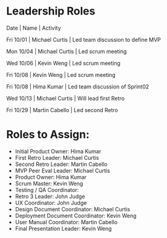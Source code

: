 # Leadership Roles

Date | Name | Activity

Fri 10/01 | Michael Curtis | Led team discussion to define MVP

Mon 10/04 | Michael Curtis | Led scrum meeting

Wed 10/06 | Kevin Weng | Led scrum meeting

Fri 10/08 | Kevin Weng | Led scrum meeting

Fri 10/08 | Hima Kumar | Led team discussion of Sprint02

Wed 10/13 | Michael Curtis | Will lead first Retro

Fri 10/29 | Martin Cabello | Led second Retro

# Roles to Assign:

* Initial Product Owner: Hima Kumar
* First Retro Leader: Michael Curtis
* Second Retro Leader: Martin Cabello
* MVP Peer Eval Leader: Michael Curtis
* Product Owner: Hima Kumar
* Scrum Master: Kevin Weng
* Testing / QA Coordinator:
* Retro 3 Leader: John Judge
* UX Coordinator: John Judge
* Design Document Coordinator: Michael Curtis
* Deployment Document Coordinator: Kevin Weng
* User Manual Coordinator: Martin Cabello
* Final Presentation Leader: Kevin Weng
